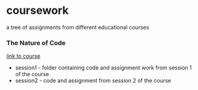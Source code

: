 # coursework
a tree of assignments from different educational courses

### The Nature of Code 

[link to course](https://www.kadenze.com/courses/the-nature-of-code)

- session1 - folder containing code and assignment work from session 1 of the course
- session2 - code and assignment from session 2 of the course
